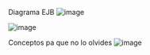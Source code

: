 Diagrama EJB
![image](https://github.com/makiabelica/java-beans/assets/159206068/764da9b8-ae53-4375-b9b4-a1900493b48d)


![image](https://github.com/makiabelica/java-beans/assets/159206068/1377ed42-af46-42af-bbfe-6ae6816dcada)



Conceptos pa que no lo olvides
![image](https://github.com/makiabelica/java-beans/assets/159206068/ff6425ab-73cb-48af-be7c-a2a086306af1)
